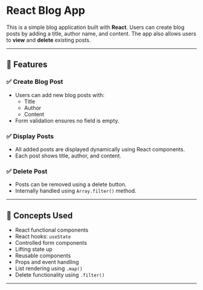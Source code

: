 
# React Blog App

This is a simple blog application built with **React**. Users can create blog posts by adding a title, author name, and content. The app also allows users to **view** and **delete** existing posts.

---

## 🚀 Features

### ✅ Create Blog Post
- Users can add new blog posts with:
  - Title
  - Author
  - Content
- Form validation ensures no field is empty.

### ✅ Display Posts
- All added posts are displayed dynamically using React components.
- Each post shows title, author, and content.

### ✅ Delete Post
- Posts can be removed using a delete button.
- Internally handled using `Array.filter()` method.

---

## 🧠 Concepts Used

- React functional components
- React hooks: `useState`
- Controlled form components
- Lifting state up
- Reusable components
- Props and event handling
- List rendering using `.map()`
- Delete functionality using `.filter()`

---



